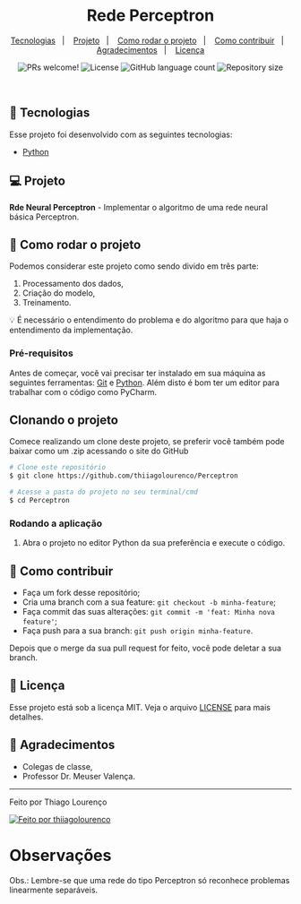 <h1 align="center">
   Rede Perceptron
</h1>

<p align="center">
  <a href="#-tecnologias">Tecnologias</a>&nbsp;&nbsp;&nbsp;|&nbsp;&nbsp;&nbsp;
  <a href="#-projeto">Projeto</a>&nbsp;&nbsp;&nbsp;|&nbsp;&nbsp;&nbsp;
  <a href="#-tecnologias">Como rodar o projeto</a>&nbsp;&nbsp;&nbsp;|&nbsp;&nbsp;&nbsp;
  <a href="#-como-rodar-o-projeto">Como contribuir</a>&nbsp;&nbsp;&nbsp;|&nbsp;&nbsp;&nbsp;
  <a href="#-agradecimentos">Agradecimentos</a>&nbsp;&nbsp;&nbsp;|&nbsp;&nbsp;&nbsp;
  <a href="#-licença">Licença</a>
  
</p>

<p align="center">
 <img src="https://img.shields.io/static/v1?label=PRs&message=welcome&color=7159c1&labelColor=000000" alt="PRs welcome!" />

  <img alt="License" src="https://img.shields.io/static/v1?label=license&message=MIT&color=7159c1&labelColor=000000">

  <img alt="GitHub language count" src="https://img.shields.io/github/languages/count/thiiagolourenco/Perceptron?color=%2304D361">

  <img alt="Repository size" src="https://img.shields.io/github/repo-size/thiiagolourenco/Perceptron">

</p>

<br>

## 🚀 Tecnologias

Esse projeto foi desenvolvido com as seguintes tecnologias:

- [Python](https://www.python.org/)

## 💻 Projeto

**Rde Neural Perceptron** - Implementar o algoritmo de uma rede neural básica Perceptron.

## 🚀 Como rodar o projeto

Podemos considerar este projeto como sendo divido em três parte:

1. Processamento dos dados,
2. Criação do modelo,
2. Treinamento.

💡 É necessário o entendimento do problema e do algoritmo para que haja o entendimento da implementação.

### Pré-requisitos

Antes de começar, você vai precisar ter instalado em sua máquina as seguintes ferramentas:
[Git](https://git-scm.com) e [Python](https://www.python.org/).
Além disto é bom ter um editor para trabalhar com o código como PyCharm.

## Clonando o projeto

Comece realizando um clone deste projeto, se preferir você também pode baixar como um .zip acessando o site do GitHub

```bash
# Clone este repositório
$ git clone https://github.com/thiiagolourenco/Perceptron

# Acesse a pasta do projeto no seu terminal/cmd
$ cd Perceptron
```

### Rodando a aplicação

1. Abra o projeto no editor Python da sua preferência e execute o código.

## 🤔 Como contribuir

- Faça um fork desse repositório;
- Cria uma branch com a sua feature: `git checkout -b minha-feature`;
- Faça commit das suas alterações: `git commit -m 'feat: Minha nova feature'`;
- Faça push para a sua branch: `git push origin minha-feature`.

Depois que o merge da sua pull request for feito, você pode deletar a sua branch.

## 📝 Licença

Esse projeto está sob a licença MIT. Veja o arquivo [LICENSE](LICENSE.md) para mais detalhes.

## 🙌 Agradecimentos

- Colegas de classe,
- Professor Dr. Meuser Valença.

---

Feito por Thiago Lourenço

<a href="https://www.linkedin.com/in/thiago-lourenço-201053173/">
  <img alt="Feito por thiiagolourenco" src="https://img.shields.io/badge/-LinkedIn-blue?style=flat&logo=Linkedin&logoColor=white&link=https://www.linkedin.com/in/thiago-lourenço-201053173/">
</a>

# Observações

Obs.: Lembre-se que uma rede do tipo Perceptron só reconhece problemas linearmente separáveis.
